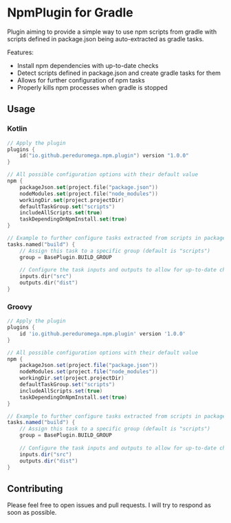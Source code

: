 # NpmPlugin for Gradle

Plugin aiming to provide a simple way to use npm scripts from gradle with scripts defined in package.json being
auto-extracted as gradle tasks.

Features:
* Install npm dependencies with up-to-date checks
* Detect scripts defined in package.json and create gradle tasks for them
* Allows for further configuration of npm tasks
* Properly kills npm processes when gradle is stopped

## Usage

### Kotlin
```kotlin
// Apply the plugin
plugins {
    id("io.github.pereduromega.npm.plugin") version "1.0.0"
}

// All possible configuration options with their default value
npm {
    packageJson.set(project.file("package.json"))
    nodeModules.set(project.file("node_modules"))
    workingDir.set(project.projectDir)
    defaultTaskGroup.set("scripts")
    includeAllScripts.set(true)
    taskDependingOnNpmInstall.set(true)
}

// Example to further configure tasks extracted from scripts in package.json
tasks.named("build") {
    // Assign this task to a specific group (default is "scripts")
    group = BasePlugin.BUILD_GROUP
    
    // Configure the task inputs and outputs to allow for up-to-date checks
    inputs.dir("src")
    outputs.dir("dist")
}
```
### Groovy
```groovy
// Apply the plugin
plugins {
    id 'io.github.pereduromega.npm.plugin' version '1.0.0'
}

// All possible configuration options with their default value
npm {
    packageJson.set(project.file("package.json"))
    nodeModules.set(project.file("node_modules"))
    workingDir.set(project.projectDir)
    defaultTaskGroup.set("scripts")
    includeAllScripts.set(true)
    taskDependingOnNpmInstall.set(true)
}

// Example to further configure tasks extracted from scripts in package.json
tasks.named("build") {
    // Assign this task to a specific group (default is "scripts")
    group = BasePlugin.BUILD_GROUP
    
    // Configure the task inputs and outputs to allow for up-to-date checks
    inputs.dir("src")
    outputs.dir("dist")
}
```

## Contributing
Please feel free to open issues and pull requests. I will try to respond as soon as possible.